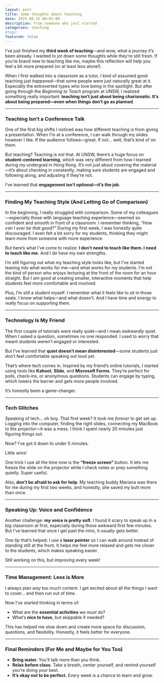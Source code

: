 ```yaml
---
layout: post
title: Some thoughts about teaching
date: 2025-06-15 00:01:00
description: from someone who just started
categories: teaching
#tags: 
featured: false
---
```



I’ve just finished my **third week of teaching**—and wow, what a journey it’s been already. I wanted to jot down some thoughts while they’re still fresh. If you’re brand new to teaching like me, maybe this reflection will help you feel a bit more prepared (or at least less alone!).

When I first walked into a classroom as a tutor, I kind of assumed good teaching just *happened*—that some people were just naturally great at it. Especially the extroverted types who love being in the spotlight. But after going through the *Beginning to Teach* program at UNSW, I realized something really important: **teaching isn’t just about being charismatic. It’s about being prepared—even when things don’t go as planned**.

---

### **Teaching Isn’t a Conference Talk**

One of the first big shifts I noticed was how different teaching is from giving a presentation. When I’m at a conference, I can walk through my slides however I like. If the audience follows—great. If not… well, that’s kind of on them.

But teaching? Teaching is *not* that. At UNSW, there’s a huge focus on **student-centered learning**, which was very different from how I learned during my undergrad in Hong Kong. It’s not just about covering the material—it’s about checking in constantly, making sure students are engaged and following along, and adjusting if they’re not.

I’ve learned that **engagement isn’t optional—it’s the job**.

---

### **Finding My Teaching Style (And Letting Go of Comparison)**

In the beginning, I really struggled with comparison. Some of my colleagues—especially those with language teaching experience—seemed so confident and smooth in front of a classroom. I remember thinking, *“How can I ever be that good?”* During my first week, I was honestly quite discouraged. I even felt a bit sorry for my students, thinking they might learn more from someone with more experience.

But here’s what I’ve come to realize: **I don’t need to teach like them. I need to teach like me.** And I *do* have my own strengths.

I’m still figuring out what my teaching style looks like, but I’ve started leaning into what works for me—and what works for my students. I’m not the kind of person who enjoys lecturing at the front of the room for an hour straight. But I *am* good at creating smaller, interactive moments that help students feel more comfortable and involved.

Plus, I’m still a student myself. I remember what it feels like to sit in those seats. I know what helps—and what doesn’t. And I have time and energy to really focus on supporting them.

---

### **Technology Is My Friend**

The first couple of tutorials were really quiet—and I mean *awkwardly* quiet. When I asked a question, sometimes no one responded. I used to worry that meant students weren’t engaged or interested.

 But I’ve learned that **quiet doesn’t mean disinterested**—some students just don’t feel comfortable speaking out loud yet.

That’s where tech comes in. Inspired by my friend’s online tutorials, I started using tools like **Kahoot**, **Slido**, and **Microsoft Forms**. They’re perfect for polls, check-ins, or anonymous questions. Students can engage by typing, which lowers the barrier and gets more people involved.

It’s honestly been a game-changer.

---

### **Tech Glitches**

Speaking of tech… oh boy. That first week? It took me *forever* to get set up. Logging into the computer, finding the right slides, connecting my MacBook to the projector—it was a mess. I think I spent nearly 20 minutes just figuring things out. 

Now? I’ve got it down to under 5 minutes.

Little wins!

One trick I use all the time now is the **“freeze screen”** button. It lets me freeze the slide on the projector while I check notes or prep something quietly. Super useful.

Also, **don’t be afraid to ask for help**. My teaching buddy Mariana was there for me during my first two weeks, and honestly, she saved my butt more than once.

---

### **Speaking Up: Voice and Confidence**

Another challenge: **my voice is pretty soft**. I found it scary to speak up in a big classroom at first, especially during those awkward first few minutes. But I’ve learned that once I get past the intro, it usually gets better.

One tip that’s helped: I use a **laser pointer** so I can walk around instead of standing still at the front. It helps me feel more relaxed and gets me closer to the students, which makes speaking easier.

Still working on this, but improving every week!

---

### **Time Management: Less is More**

I always plan *way* too much content. I get excited about all the things I want to cover… and then run out of time.

Now I’ve started thinking in terms of:

- What are the **essential activities** we *must* do?
- What’s **nice to have**, but skippable if needed?

This has helped me slow down and create more space for discussion, questions, and flexibility. Honestly, it feels better for everyone.

---

### **Final Reminders (For Me and Maybe for You Too)**

- **Bring water.** You’ll talk more than you think.
- **Relax before class.** Take a breath, center yourself, and remind yourself you’re doing your best.
- **It’s okay not to be perfect.** Every week is a chance to learn and grow.